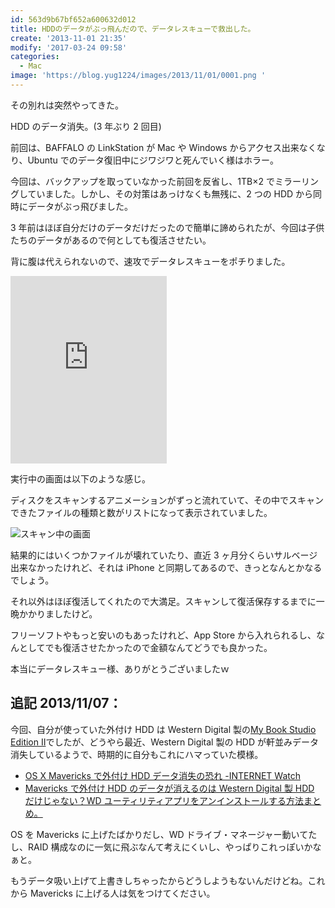 ```yaml
---
id: 563d9b67bf652a600632d012
title: HDDのデータがぶっ飛んだので、データレスキューで救出した。
create: '2013-11-01 21:35'
modify: '2017-03-24 09:58'
categories:
  - Mac
image: 'https://blog.yug1224/images/2013/11/01/0001.png '
---
```


その別れは突然やってきた。

HDD のデータ消失。(3 年ぶり 2 回目)

前回は、BAFFALO の LinkStation が Mac や Windows からアクセス出来なくなり、Ubuntu でのデータ復旧中にジワジワと死んでいく様はホラー。

今回は、バックアップを取っていなかった前回を反省し、1TB×2 でミラーリングしていました。しかし、その対策はあっけなくも無残に、2 つの HDD から同時にデータがぶっ飛びました。

3 年前はほぼ自分だけのデータだけだったので簡単に諦められたが、今回は子供たちのデータがあるので何としても復活させたい。

背に腹は代えられないので、速攻でデータレスキューをポチりました。

<!-- more -->

<iframe src="https://widgets.itunes.apple.com/widget.html?c=jp&brc=FFFFFF&blc=FFFFFF&trc=FFFFFF&tlc=FFFFFF&d=&t=&m=software&e=macSoftware&w=250&h=300&ids=497951710&wt=discovery&partnerId=&affiliateid=&at=11l6YY&ct=" frameborder=0 style="overflow-x:hidden;overflow-y:hidden;width:250px;height: 300px;border:0px"></iframe>

実行中の画面は以下のような感じ。

ディスクをスキャンするアニメーションがずっと流れていて、その中でスキャンできたファイルの種類と数がリストになって表示されていました。

![スキャン中の画面](/images/2013/11/01/0001.png)

結果的にはいくつかファイルが壊れていたり、直近 3 ヶ月分くらいサルベージ出来なかったけれど、それは iPhone と同期してあるので、きっとなんとかなるでしょう。

それ以外はほぼ復活してくれたので大満足。スキャンして復活保存するまでに一晩かかりましたけど。

フリーソフトやもっと安いのもあったけれど、App Store から入れられるし、なんとしてでも復活させたかったので金額なんてどうでも良かった。

本当にデータレスキュー様、ありがとうございましたｗ

## 追記 2013/11/07：

今回、自分が使っていた外付け HDD は Western Digital 製の[My Book Studio Edition II](http://support.wdc.com/product/install.asp?modelno=WDH2Q20000J&x=-659&y=-256)でしたが、どうやら最近、Western Digital 製の HDD が軒並みデータ消失しているようで、時期的に自分もこれにハマっていた模様。

- [OS X Mavericks で外付け HDD データ消失の恐れ -INTERNET Watch](http://internet.watch.impress.co.jp/docs/news/20131105_622110.html)
- [Mavericks で外付け HDD のデータが消えるのは Western Digital 製 HDD だけじゃない？WD ユーティリティアプリをアンインストールする方法まとめ。](http://applech2.com/archives/34594508.html)

OS を Mavericks に上げたばかりだし、WD ドライブ・マネージャー動いてたし、RAID 構成なのに一気に飛ぶなんて考えにくいし、やっぱりこれっぽいかなぁと。

もうデータ吸い上げて上書きしちゃったからどうしようもないんだけどね。これから Mavericks に上げる人は気をつけてください。

